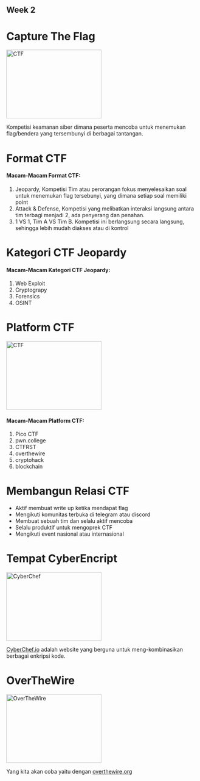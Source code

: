 ## Week 2
# Capture The Flag
<img src="https://fieldeffect.com/hubfs/Website-Blog/Blog-Thumb-Capture-the-flag-What-you-should-know-about-cybersecurity-CTFs.jpg" height="180" width="250" alt="CTF">
<p>
    Kompetisi keamanan siber dimana peserta mencoba untuk menemukan flag/bendera yang tersembunyi di berbagai tantangan.
</p>

# Format CTF
<h4>Macam-Macam Format CTF: </h4>
<ol>
    <li>Jeopardy, Kompetisi Tim atau perorangan fokus menyelesaikan soal untuk menemukan flag 	tersebunyi, yang dimana setiap soal memiliki point</li>
    <li>Attack & Defense, Kompetisi yang melibatkan interaksi langsung antara tim terbagi menjadi 2, ada penyerang dan penahan.</li>
    <li>1 VS 1, Tim A VS Tim B. Kompetisi ini berlangsung secara langsung, sehingga lebih mudah diakses atau di kontrol</li>
</ol>

# Kategori CTF Jeopardy
<h4>Macam-Macam Kategori CTF Jeopardy: </h4>
<ol>
    <li>Web Exploit</li>
    <li>Cryptograpy</li>
    <li>Forensics</li>
    <li>OSINT</li>
</ol>

# Platform CTF
<img src="https://miro.medium.com/v2/resize:fit:720/format:webp/0*x0x3mov8aZCl7X3s" height="180" width="250" alt="CTF">
<h4>Macam-Macam Platform CTF: </h4>
<ol>
    <li>Pico CTF</li>
    <li>pwn.college</li>
    <li>CTFRST</li>
    <li>overthewire</li>
    <li>cryptohack</li>
    <li>blockchain</li>
</ol>

# Membangun Relasi CTF
<ul>
    <li>Aktif membuat write up ketika mendapat flag</li>
    <li>Mengikuti komunitas terbuka di telegram atau discord</li>
    <li>Membuat sebuah tim dan selalu aktif mencoba</li>
    <li>Selalu produktif untuk mengoprek CTF</li>
    <li>Mengikuti event nasional atau internasional</li>
</ul>

# Tempat CyberEncript
<img src="https://www.gchq.gov.uk/images/CyberChef768x512.jpg" height="180" width="250" alt="CyberChef">
<a href="cyberchef.io" target="_blank"></a>
<p><a href="cyberchef.io" target="_blank">CyberChef.io</a> adalah website yang berguna untuk meng-kombinasikan berbagai enkripsi kode.</p>

# OverTheWire 
<img src="https://miro.medium.com/v2/1*VLXFzVtGx16B1iH81bcTPw.png" height="180" width="250" alt="OverTheWire">
<p>Yang kita akan coba yaitu dengan <a href="overthewire.org" target="_blank">overthewire.org</a></p>